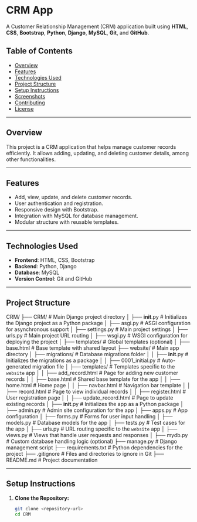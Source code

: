 # CRM App

A Customer Relationship Management (CRM) application built using **HTML**, **CSS**, **Bootstrap**, **Python**, **Django**, **MySQL**, **Git**, and **GitHub**.

## Table of Contents

- [Overview](#overview)
- [Features](#features)
- [Technologies Used](#technologies-used)
- [Project Structure](#project-structure)
- [Setup Instructions](#setup-instructions)
- [Screenshots](#screenshots)
- [Contributing](#contributing)
- [License](#license)

---

## Overview

This project is a CRM application that helps manage customer records efficiently. It allows adding, updating, and deleting customer details, among other functionalities.

---

## Features

- Add, view, update, and delete customer records.
- User authentication and registration.
- Responsive design with Bootstrap.
- Integration with MySQL for database management.
- Modular structure with reusable templates.

---

## Technologies Used

- **Frontend**: HTML, CSS, Bootstrap
- **Backend**: Python, Django
- **Database**: MySQL
- **Version Control**: Git and GitHub

---

## Project Structure

CRM/
├── CRM/ # Main Django project directory
│ ├── **init**.py # Initializes the Django project as a Python package
│ ├── asgi.py # ASGI configuration for asynchronous support
│ ├── settings.py # Main project settings
│ ├── urls.py # Main project URL routing
│ ├── wsgi.py # WSGI configuration for deploying the project
│ ├── templates/ # Global templates (optional)
│ ├── base.html # Base template with shared layout
├── website/ # Main app directory
│ ├── migrations/ # Database migrations folder
│ │ ├── **init**.py # Initializes the migrations as a package
│ │ ├── 0001_initial.py # Auto-generated migration file
│ ├── templates/ # Templates specific to the `website` app
│ │ ├── add_record.html # Page for adding new customer records
│ │ ├── base.html # Shared base template for the app
│ │ ├── home.html # Home page
│ │ ├── navbar.html # Navigation bar template
│ │ ├── record.html # Page to view individual records
│ │ ├── register.html # User registration page
│ │ ├── update_record.html # Page to update existing records
│ ├── **init**.py # Initializes the app as a Python package
│ ├── admin.py # Admin site configuration for the app
│ ├── apps.py # App configuration
│ ├── forms.py # Forms for user input handling
│ ├── models.py # Database models for the app
│ ├── tests.py # Test cases for the app
│ ├── urls.py # URL routing specific to the `website` app
│ ├── views.py # Views that handle user requests and responses
│ ├── mydb.py # Custom database handling logic (optional)
├── manage.py # Django management script
├── requirements.txt # Python dependencies for the project
├── .gitignore # Files and directories to ignore in Git
├── README.md # Project documentation

---

## Setup Instructions

1. **Clone the Repository:**
   ```bash
   git clone <repository-url>
   cd CRM
   ```
